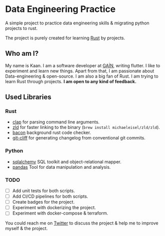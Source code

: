 # Data Engineering Practice

A simple project to practice data engineering skills & migrating python projects to rust.

The project is purely created for learning [Rust](https://www.rust-lang.org) by projects.

## Who am I?

My name is Kaan. I am a software developer at [GAİN](www.gain.tv), writing flutter. I like to experiment and learn new things. Apart from that, I am passionate about Data-engineering & open-source. I am also a big fan of Rust. I am trying to learn Rust through projects. **I am open to any kind of feedback.**

## Used Libraries

### Rust

- [clap](https://crates.io/crates/clap) for parsing command line arguments.
- [zld](https://github.com/michaeleisel/zld) for faster linking to the binary (`brew install michaeleisel/zld/zld`).
- [bacon](https://github.com/Canop/bacon) background rust code checker.
- [git-cliff](https://github.com/orhun/git-cliff) for generating changelog from conventional git commits.

### Python

- [sqlalchemy](https://www.sqlalchemy.org) SQL toolkit and object-relational mapper.
- [pandas](https://pandas.pydata.org) Tool for data manipulation and analysis.

### TODO

- [ ] Add unit tests for both scripts.
- [ ] Add CI/CD pipelines for both scripts.
- [ ] Create badges for the project.
- [ ] Experiment with dockerizing the project.
- [ ] Experiment with docker-compose & terraform.

You could reach me on [Twitter](https://twitter.com/kaan_lego_koken) to discuss the project & help me to improve myself & the project.
